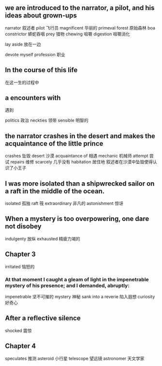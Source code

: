 ## we are introduced to the narrator, a pilot, and his ideas about grown-ups
narrator 叙述者
pilot   飞行员
magnificent 华丽的
primeval forest 原始森林
boa constrictor 蟒蛇吞咽
prey  猎物
chewing 咀嚼
digestion 咀嚼消化

lay aside  放在一边 

devote myself
profession 职业

## In the course of this life
在这一生的过程中

## a encounters with
遇到

politics 政治
neckties 领带
sensible 明智的


## the narrator crashes in the desert and makes the acquaintance of the little prince
crashes 坠毁
desert 沙漠
acquaintance of 相遇
mechanic 机械师
attempt 尝试
repairs 维修
scarcely 几乎没有
habitation 居住地
叙述者在沙漠中坠毁使得认识了小王子

## I was more isolated than a shipwrecked sailor on a raft in the middle of the ocean.

isolated 孤独
raft 筏
extraordinary 非凡的
astonishment 惊讶

## When a mystery is too overpowering, one dare not disobey

indulgenty 放纵
exhausted 精疲力竭的


## Chapter 3
irritated 恼怒的

### At that moment I caught a gleam of light in the impenetrable mystery of his presence; and I demanded, abruptly:

impenetrable 坚不可摧的
mystery 神秘
sank into a reverie 陷入遐想
curiosity 好奇心

## After a reflective silence 

shocked 震惊

## Chapter 4
speculates 推测
asteroid 小行星
telescope 望远镜
astronomer 天文学家